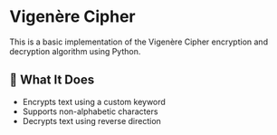 # Vigenère Cipher

This is a basic implementation of the Vigenère Cipher encryption and decryption algorithm using Python.

## 🔐 What It Does
- Encrypts text using a custom keyword
- Supports non-alphabetic characters
- Decrypts text using reverse direction



